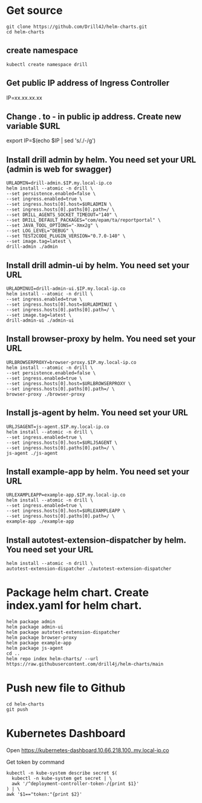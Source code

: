 # Get source
```
git clone https://github.com/Drill4J/helm-charts.git
cd helm-charts
```

## create namespace
```
kubectl create namespace drill
```

## Get public IP address of Ingress Controller
IP=xx.xx.xx.xx
## Change . to - in public ip address. Create new variable $URL
export IP=$(echo $IP | sed 's/\./-/g')

## Install drill admin by helm. You need set your URL (admin is web for swagger)
```
URLADMIN=drill-admin.$IP.my.local-ip.co
helm install --atomic -n drill \
--set persistence.enabled=false \
--set ingress.enabled=true \
--set ingress.hosts[0].host=$URLADMIN \
--set ingress.hosts[0].paths[0].path=/ \
--set DRILL_AGENTS_SOCKET_TIMEOUT="140" \
--set DRILL_DEFAULT_PACKAGES="com/epam/ta/reportportal" \
--set JAVA_TOOL_OPTIONS="-Xmx2g" \
--set LOG_LEVEL="DEBUG" \
--set TEST2CODE_PLUGIN_VERSION="0.7.0-140" \
--set image.tag=latest \
drill-admin ./admin
```

## Install drill admin-ui by helm. You need set your URL
```
URLADMINUI=drill-admin-ui.$IP.my.local-ip.co
helm install --atomic -n drill \
--set ingress.enabled=true \
--set ingress.hosts[0].host=$URLADMINUI \
--set ingress.hosts[0].paths[0].path=/ \
--set image.tag=latest \
drill-admin-ui ./admin-ui
```

## Install browser-proxy by helm. You need set your URL
```
URLBROWSERPROXY=browser-proxy.$IP.my.local-ip.co
helm install --atomic -n drill \
--set persistence.enabled=false \
--set ingress.enabled=true \
--set ingress.hosts[0].host=$URLBROWSERPROXY \
--set ingress.hosts[0].paths[0].path=/ \
browser-proxy ./browser-proxy
```

## Install js-agent by helm. You need set your URL
```
URLJSAGENT=js-agent.$IP.my.local-ip.co
helm install --atomic -n drill \
--set ingress.enabled=true \
--set ingress.hosts[0].host=$URLJSAGENT \
--set ingress.hosts[0].paths[0].path=/ \
js-agent ./js-agent
```

## Install example-app by helm. You need set your URL
```
URLEXAMPLEAPP=example-app.$IP.my.local-ip.co
helm install --atomic -n drill \
--set ingress.enabled=true \
--set ingress.hosts[0].host=$URLEXAMPLEAPP \
--set ingress.hosts[0].paths[0].path=/ \
example-app ./example-app
```

## Install autotest-extension-dispatcher by helm. You need set your URL
```
helm install --atomic -n drill \
autotest-extension-dispatcher ./autotest-extension-dispatcher
```

# Package helm chart. Create index.yaml for helm chart.
```
helm package admin
helm package admin-ui
helm package autotest-extension-dispatcher
helm package browser-proxy
helm package example-app
helm package js-agent
cd ..
helm repo index helm-charts/ --url https://raw.githubusercontent.com/drill4j/helm-charts/main
``` 

# Push new file to Github
```
cd helm-charts
git push
```

# Kubernetes Dashboard
Open https://kubernetes-dashboard.10.66.218.100..my.local-ip.co

Get token by command
```
kubectl -n kube-system describe secret $(
  kubectl -n kube-system get secret | \
  awk '/^deployment-controller-token-/{print $1}'
) | \
awk '$1=="token:"{print $2}'
```
